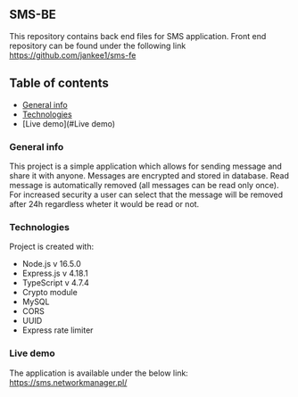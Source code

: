 ## SMS-BE
This repository contains back end files for SMS application.
Front end repository can be found under the following link https://github.com/jankee1/sms-fe

## Table of contents
* [General info](#general-info)
* [Technologies](#technologies)
* [Live demo](#Live demo)

### General info
This project is a simple application which allows for sending message and share it with anyone. Messages are encrypted and stored in database. Read message is automatically removed (all messages can be read only once). For increased security a user can select that the message will be removed after 24h regardless wheter it would be read or not.
	
### Technologies
Project is created with:
* Node.js v 16.5.0 
* Express.js v 4.18.1
* TypeScript v 4.7.4
* Crypto module
* MySQL
* CORS
* UUID	
* Express rate limiter


### Live demo
The application is available under the below link:
https://sms.networkmanager.pl/
